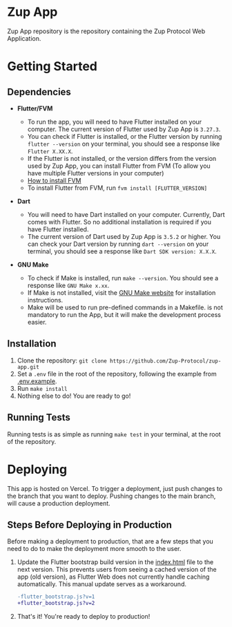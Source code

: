 # Zup App

Zup App repository is the repository containing the Zup Protocol Web Application.

# Getting Started

## Dependencies

- **Flutter/FVM**

  - To run the app, you will need to have Flutter installed on your computer. The current version of Flutter used by Zup App is `3.27.3`.
  - You can check if Flutter is installed, or the Flutter version by running `flutter --version` on your terminal, you should see a response like `Flutter X.XX.X`.
  - If the Flutter is not installed, or the version differs from the version used by Zup App, you can install Flutter from FVM (To allow you have multiple Flutter versions in your computer)
  - [How to install FVM](https://fvm.app/documentation/getting-started/installation)
  - To install Flutter from FVM, run `fvm install [FLUTTER_VERSION]`

- **Dart**

  - You will need to have Dart installed on your computer. Currently, Dart comes with Flutter. So no additional installation is required if you have Flutter installed.
  - The current version of Dart used by Zup App is `3.5.2` or higher. You can check your Dart version by running `dart --version` on your terminal, you should see a response like `Dart SDK version: X.X.X`.

- **GNU Make**
  - To check if Make is installed, run `make --version`. You should see a response like `GNU Make x.xx`.
  - If Make is not installed, visit the [GNU Make website](https://www.gnu.org/software/make/) for installation instructions.
  - Make will be used to run pre-defined commands in a Makefile. is not mandatory to run the App, but it will make the development process easier.

## Installation

1. Clone the repository: `git clone https://github.com/Zup-Protocol/zup-app.git`
2. Set a `.env` file in the root of the repository, following the example from [.env.example](.env.example).
3. Run `make install`
4. Nothing else to do! You are ready to go!

## Running Tests

Running tests is as simple as running `make test` in your terminal, at the root of the repository.

# Deploying

This app is hosted on Vercel. To trigger a deployment, just push changes to the branch that you want to deploy. Pushing changes to the main branch, will cause a production deployment.

## Steps Before Deploying in Production

Before making a deployment to production, that are a few steps that you need to do to make the deployment more smooth to the user.

1. Update the Flutter bootstrap build version in the [index.html](web/index.html) file to the next version. This prevents users from seeing a cached version of the app (old version), as Flutter Web does not currently handle caching automatically. This manual update serves as a workaround.
   ```diff
   -flutter_bootstrap.js?v=1
   +flutter_bootstrap.js?v=2
   ```
2. That's it! You're ready to deploy to production!
